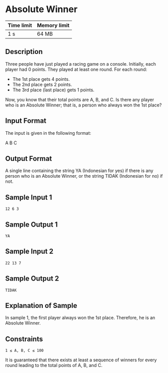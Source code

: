 # Absolute Winner
Time limit | Memory limit
---------- | ------------
1 s | 64 MB

## Description
Three people have just played a racing game on a console. Initially, each player had 0 points. They played at least one round. For each round:

- The 1st place gets 4 points.
- The 2nd place gets 2 points.
- The 3rd place (last place) gets 1 points.

Now, you know that their total points are A, B, and C. Is there any player who is an Absolute Winner; that is, a person who always won the 1st place?

## Input Format
The input is given in the following format:

  A B C
## Output Format
A single line containing the string YA (Indonesian for yes) if there is any person who is an Absolute Winner, or the string TIDAK (Indonesian for no) if not.

## Sample Input 1
    12 6 3
## Sample Output 1
    YA
## Sample Input 2
    22 13 7
## Sample Output 2
    TIDAK
## Explanation of Sample
In sample 1, the first player always won the 1st place. Therefore, he is an Absolute Winner.

## Constraints
    1 ≤ A, B, C ≤ 100
It is guaranteed that there exists at least a sequence of winners for every round leading to the total points of A, B, and C.
